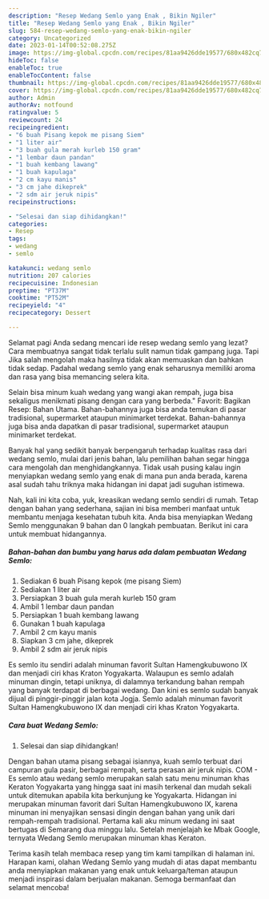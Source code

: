 ```yaml
---
description: "Resep Wedang Semlo yang Enak , Bikin Ngiler"
title: "Resep Wedang Semlo yang Enak , Bikin Ngiler"
slug: 584-resep-wedang-semlo-yang-enak-bikin-ngiler
category: Uncategorized
date: 2023-01-14T00:52:08.275Z
image: https://img-global.cpcdn.com/recipes/81aa9426dde19577/680x482cq70/wedang-semlo-foto-resep-utama.jpg
hideToc: false
enableToc: true
enableTocContent: false
thumbnail: https://img-global.cpcdn.com/recipes/81aa9426dde19577/680x482cq70/wedang-semlo-foto-resep-utama.jpg
cover: https://img-global.cpcdn.com/recipes/81aa9426dde19577/680x482cq70/wedang-semlo-foto-resep-utama.jpg
author: Admin
authorAv: notfound
ratingvalue: 5
reviewcount: 24
recipeingredient:
- "6 buah Pisang kepok me pisang Siem"
- "1 liter air"
- "3 buah gula merah kurleb 150 gram"
- "1 lembar daun pandan"
- "1 buah kembang lawang"
- "1 buah kapulaga"
- "2 cm kayu manis"
- "3 cm jahe dikeprek"
- "2 sdm air jeruk nipis"
recipeinstructions:

- "Selesai dan siap dihidangkan!"
categories:
- Resep
tags:
- wedang
- semlo

katakunci: wedang semlo 
nutrition: 207 calories
recipecuisine: Indonesian
preptime: "PT37M"
cooktime: "PT52M"
recipeyield: "4"
recipecategory: Dessert

---
```



Selamat pagi Anda sedang mencari ide resep wedang semlo yang lezat? Cara membuatnya sangat tidak terlalu sulit namun tidak gampang juga. Tapi Jika salah mengolah maka hasilnya tidak akan memuaskan dan bahkan tidak sedap. Padahal wedang semlo yang enak seharusnya memiliki aroma dan rasa yang bisa memancing selera kita.


Selain bisa minum kuah wedang yang wangi akan rempah, juga bisa sekaligus menikmati pisang dengan cara yang berbeda.&#34; Favorit: Bagikan Resep: Bahan Utama. Bahan-bahannya juga bisa anda temukan di pasar tradisional, supermarket ataupun minimarket terdekat. Bahan-bahannya juga bisa anda dapatkan di pasar tradisional, supermarket ataupun minimarket terdekat.

Banyak hal yang sedikit banyak berpengaruh terhadap kualitas rasa dari wedang semlo, mulai dari jenis bahan, lalu pemilihan bahan segar hingga cara mengolah dan menghidangkannya. Tidak usah pusing kalau ingin menyiapkan wedang semlo yang enak di mana pun anda berada, karena asal sudah tahu triknya maka hidangan ini dapat jadi suguhan istimewa.


Nah, kali ini kita coba, yuk, kreasikan wedang semlo sendiri di rumah. Tetap dengan bahan yang sederhana, sajian ini bisa memberi manfaat untuk membantu menjaga kesehatan tubuh kita. Anda bisa menyiapkan Wedang Semlo menggunakan 9 bahan dan 0 langkah pembuatan. Berikut ini cara untuk membuat hidangannya.

<!--inarticleads1-->

##### Bahan-bahan dan bumbu yang harus ada dalam pembuatan Wedang Semlo:

1. Sediakan 6 buah Pisang kepok (me pisang Siem)
1. Sediakan 1 liter air
1. Persiapkan 3 buah gula merah kurleb 150 gram
1. Ambil 1 lembar daun pandan
1. Persiapkan 1 buah kembang lawang
1. Gunakan 1 buah kapulaga
1. Ambil 2 cm kayu manis
1. Siapkan 3 cm jahe, dikeprek
1. Ambil 2 sdm air jeruk nipis


Es semlo itu sendiri adalah minuman favorit Sultan Hamengkubuwono IX dan menjadi ciri khas Kraton Yogyakarta. Walaupun es semlo adalah minuman dingin, tetapi uniknya, di dalamnya terkandung bahan rempah yang banyak terdapat di berbagai wedang. Dan kini es semlo sudah banyak dijual di pinggir-pinggir jalan kota Jogja. Semlo adalah minuman favorit Sultan Hamengkubuwono IX dan menjadi ciri khas Kraton Yogyakarta. 

<!--inarticleads2-->

##### Cara buat Wedang Semlo:


1. Selesai dan siap dihidangkan!

Dengan bahan utama pisang sebagai isiannya, kuah semlo terbuat dari campuran gula pasir, berbagai rempah, serta perasan air jeruk nipis. COM - Es semlo atau wedang semlo merupakan salah satu menu minuman khas Keraton Yogyakarta yang hingga saat ini masih terkenal dan mudah sekali untuk ditemukan apabila kita berkunjung ke Yogyakarta. Hidangan ini merupakan minuman favorit dari Sultan Hamengkubuwono IX, karena minuman ini menyajikan sensasi dingin dengan bahan yang unik dari rempah-rempah tradisional. Pertama kali aku minum wedang ini saat bertugas di Semarang dua minggu lalu. Setelah menjelajah ke Mbak Google, ternyata Wedang Semlo merupakan minuman khas Keraton. 

Terima kasih telah membaca resep yang tim kami tampilkan di halaman ini. Harapan kami, olahan Wedang Semlo yang mudah di atas dapat membantu anda menyiapkan makanan yang enak untuk keluarga/teman ataupun menjadi inspirasi dalam berjualan makanan. Semoga bermanfaat dan selamat mencoba!

